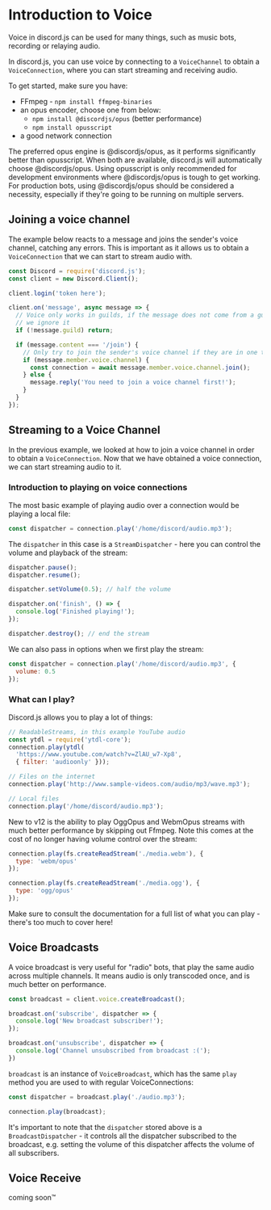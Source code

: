 # Introduction to Voice
Voice in discord.js can be used for many things, such as music bots, recording or relaying audio.

In discord.js, you can use voice by connecting to a `VoiceChannel` to obtain a `VoiceConnection`, where you can start streaming and receiving audio.

To get started, make sure you have:
* FFmpeg - `npm install ffmpeg-binaries`
* an opus encoder, choose one from below:
  * `npm install @discordjs/opus` (better performance)
  * `npm install opusscript`
* a good network connection

The preferred opus engine is @discordjs/opus, as it performs significantly better than opusscript. When both are available, discord.js will automatically choose @discordjs/opus.
Using opusscript is only recommended for development environments where @discordjs/opus is tough to get working.
For production bots, using @discordjs/opus should be considered a necessity, especially if they're going to be running on multiple servers.

## Joining a voice channel
The example below reacts to a message and joins the sender's voice channel, catching any errors. This is important
as it allows us to obtain a `VoiceConnection` that we can start to stream audio with.

```js
const Discord = require('discord.js');
const client = new Discord.Client();

client.login('token here');

client.on('message', async message => {
  // Voice only works in guilds, if the message does not come from a guild,
  // we ignore it
  if (!message.guild) return;

  if (message.content === '/join') {
    // Only try to join the sender's voice channel if they are in one themselves
    if (message.member.voice.channel) {
      const connection = await message.member.voice.channel.join();
    } else {
      message.reply('You need to join a voice channel first!');
    }
  }
});
```

## Streaming to a Voice Channel
In the previous example, we looked at how to join a voice channel in order to obtain a `VoiceConnection`. Now that we
have obtained a voice connection, we can start streaming audio to it.

### Introduction to playing on voice connections
The most basic example of playing audio over a connection would be playing a local file:

```js
const dispatcher = connection.play('/home/discord/audio.mp3');
```

The `dispatcher` in this case is a `StreamDispatcher` - here you can control the volume and playback of the stream:

```js
dispatcher.pause();
dispatcher.resume();

dispatcher.setVolume(0.5); // half the volume

dispatcher.on('finish', () => {
  console.log('Finished playing!');
});

dispatcher.destroy(); // end the stream
```

We can also pass in options when we first play the stream:

```js
const dispatcher = connection.play('/home/discord/audio.mp3', {
  volume: 0.5
});
```

### What can I play?

Discord.js allows you to play a lot of things:

```js
// ReadableStreams, in this example YouTube audio
const ytdl = require('ytdl-core');
connection.play(ytdl(
  'https://www.youtube.com/watch?v=ZlAU_w7-Xp8',
  { filter: 'audioonly' }));

// Files on the internet
connection.play('http://www.sample-videos.com/audio/mp3/wave.mp3');

// Local files
connection.play('/home/discord/audio.mp3');
```

New to v12 is the ability to play OggOpus and WebmOpus streams with much better performance by skipping out Ffmpeg. Note this comes at the cost of no longer having volume control over the stream:

```js
connection.play(fs.createReadStream('./media.webm'), {
  type: 'webm/opus'
});

connection.play(fs.createReadStream('./media.ogg'), {
  type: 'ogg/opus'
});
```

Make sure to consult the documentation for a full list of what you can play - there's too much to cover here!

## Voice Broadcasts

A voice broadcast is very useful for "radio" bots, that play the same audio across multiple channels. It means audio is only transcoded once, and is much better on performance.

```js
const broadcast = client.voice.createBroadcast();

broadcast.on('subscribe', dispatcher => {
  console.log('New broadcast subscriber!');
});

broadcast.on('unsubscribe', dispatcher => {
  console.log('Channel unsubscribed from broadcast :(');
})
```

`broadcast` is an instance of `VoiceBroadcast`, which has the same `play` method you are used to with regular VoiceConnections:

```js
const dispatcher = broadcast.play('./audio.mp3');

connection.play(broadcast);
```

It's important to note that the `dispatcher` stored above is a `BroadcastDispatcher` - it controls all the dispatcher subscribed to the broadcast, e.g. setting the volume of this dispatcher affects the volume of all subscribers.

## Voice Receive
coming soon&trade;
